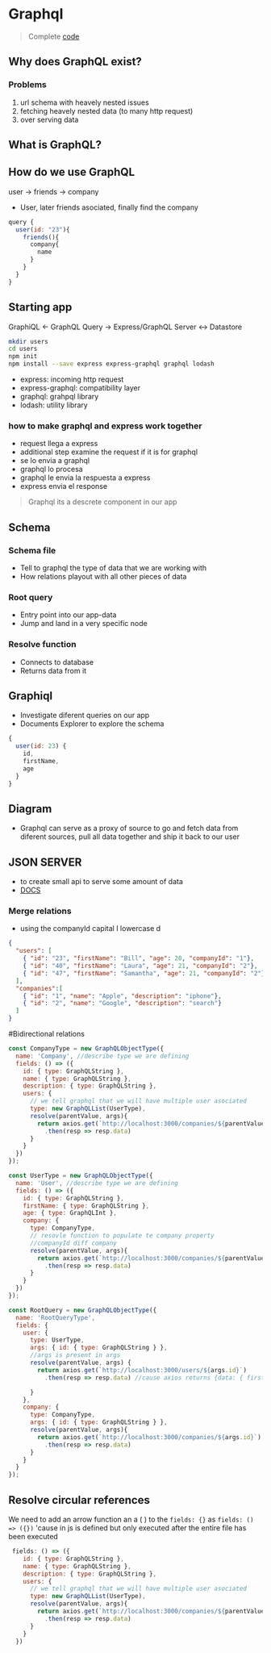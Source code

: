 # Graphql

> Complete [code](https://github.com/StephenGrider/GraphQLCasts)

## Why does GraphQL exist?

### Problems
1. url schema with heavely nested issues
2. fetching heavely nested data (to many http request)
3. over serving data

## What is GraphQL?


## How do we use GraphQL
user -> friends -> company
- User, later friends asociated, finally find the company

```js
query {
  user(id: "23"){
    friends(){
      company{
        name
      }
    }
  }
}
```

## Starting app

GraphiQL <- GraphQL Query -> Express/GraphQL Server <-> Datastore

```sh
mkdir users
cd users
npm init
npm install --save express express-graphql graphql lodash

```

- express: incoming http request
- express-graphql: compatibility layer
- graphql:  grahpql library
- lodash: utility library

### how to make graphql and express work together

- request llega a express
- additional step examine the request if it is for graphql
- se lo envia a graphql
- graphql lo procesa
- graphql le envia la respuesta a express
- express envia el response

> Graphql its a descrete component in our app


## Schema

### Schema file

- Tell to graphql the type of data that we are working with
- How relations playout with all other pieces of data

### Root query
- Entry point into our app-data
- Jump and land in a very specific node

### Resolve function
- Connects to database
- Returns data from it

## Graphiql

- Investigate diferent queries on our app
- Documents Explorer to explore the schema

```js
{
  user(id: 23) {
    id,
    firstName,
    age
  }
}
```

## Diagram

- Graphql can serve as a proxy of source to go and fetch data from diferent sources, pull all data together and ship it back to our user

## JSON SERVER

- to create small api to serve some amount of data
- [DOCS](https://github.com/typicode/json-server)

### Merge relations
- using the companyId capital I lowercase d
```json
{
  "users": [
    { "id": "23", "firstName": "Bill", "age": 20, "companyId": "1"},
    { "id": "40", "firstName": "Laura", "age": 21, "companyId": "2"},
    { "id": "47", "firstName": "Samantha", "age": 21, "companyId": "2"}
  ],
  "companies":[
    { "id": "1", "name": "Apple", "description": "iphone"},
    { "id": "2", "name": "Google", "description": "search"}
  ]
}
```

#Bidirectional relations
```js
const CompanyType = new GraphQLObjectType({
  name: 'Company', //describe type we are defining
  fields: () => ({
    id: { type: GraphQLString },
    name: { type: GraphQLString },
    description: { type: GraphQLString },
    users: {
      // we tell graphql that we will have multiple user asociated
      type: new GraphQLList(UserType),
      resolve(parentValue, args){
        return axios.get(`http://localhost:3000/companies/${parentValue.id}/users`)
          .then(resp => resp.data)
      }
    }
  })
});

const UserType = new GraphQLObjectType({
  name: 'User', //describe type we are defining
  fields: () => ({
    id: { type: GraphQLString },
    firstName: { type: GraphQLString },
    age: { type: GraphQLInt },
    company: {
      type: CompanyType,
      // resovle function to populate te company property
      //companyId diff company
      resolve(parentValue, args){
        return axios.get(`http://localhost:3000/companies/${parentValue.companyId}`)
          .then(resp => resp.data)
      }
    }
  })
});

const RootQuery = new GraphQLObjectType({
  name: 'RootQueryType',
  fields: {
    user: {
      type: UserType,
      args: { id: { type: GraphQLString } },
      //args is present in args
      resolve(parentValue, args) {
        return axios.get(`http://localhost:3000/users/${args.id}`)
          .then(resp => resp.data) //cause axios returns {data: { firstName..}} but graphql does not know that

      }
    },
    company: {
      type: CompanyType,
      args: { id: { type: GraphQLString } },
      resolve(parentValue, args){
        return axios.get(`http://localhost:3000/companies/${args.id}`)
          .then(resp => resp.data)
      }
    }
  }
});
```

## Resolve circular references

We need to add an arrow function an a ( ) to the `fields: {}` as `fields: () => ({})`
'cause in js is defined but only executed after the entire file has been executed

```js
 fields: () => ({
    id: { type: GraphQLString },
    name: { type: GraphQLString },
    description: { type: GraphQLString },
    users: {
      // we tell graphql that we will have multiple user asociated
      type: new GraphQLList(UserType),
      resolve(parentValue, args){
        return axios.get(`http://localhost:3000/companies/${parentValue.id}/users`)
          .then(resp => resp.data)
      }
    }
  })

```